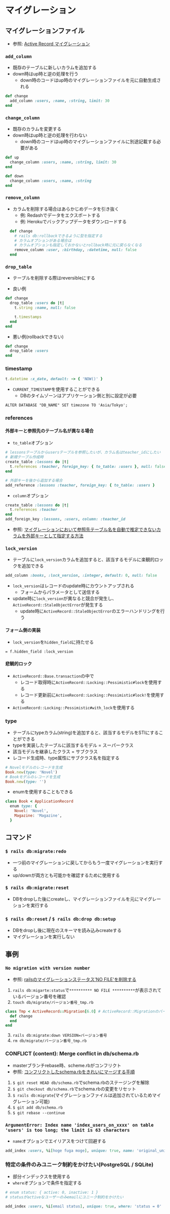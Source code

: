 # マイグレーション
## マイグレーションファイル
- 参照: [Active Record マイグレーション](https://railsguides.jp/active_record_migrations.html)

### `add_column`
- 既存のテーブルに新しいカラムを追加する
- down時はup時と逆の処理を行う
  - down時のコードはup時のマイグレーションファイルを元に自動生成される
```ruby
def change
  add_column :users, :name, :string, limit: 30
end
```

### `change_column`
- 既存のカラムを変更する
- down時はup時と逆の処理を行わない
  - down時のコードはup時のマイグレーションファイルに別途記載する必要がある
```ruby
def up
  change_column :users, :name, :string, limit: 30
end

def down
  change_column :users, :name, :string
end
```

### `remove_column`
- カラムを削除する場合はあらかじめデータを引き抜く
  - 例: Redashでデータをエクスポートする
  - 例: Herokuでバックアップデータをダウンロードする

```ruby
  def change
    # rails db:rollbackできるように型を指定する
    # カラムオプションがある場合は
    # カラムオプションも指定しておかないとrollback時に元に戻らなくなる
    remove_column :user, :birthday, :datetime, null: false
  end
```

### `drop_table`
- テーブルを削除する際はreversibleにする

- 良い例
```ruby
def change
  drop_table :users do |t|
    t.string :name, null: false

    t.timestamps
  end
end
```

- 悪い例(rollbackできない)
```ruby
def change
  drop_table :users
end
```

### timestamp
```ruby
t.datetime :x_date, default: -> { 'NOW()' }
```

- `CURRENT_TIMESTAMP`を使用することができる
  - DBのタイムゾーンはアプリケーション側と別に設定が必要
```console
ALTER DATABASE "DB_NAME" SET timezone TO 'Asia/Tokyo';
```

### references
#### 外部キーと参照先のテーブル名が異なる場合
- `to_table`オプション
```ruby
# lessonsテーブルからusersテーブルを参照したいが、カラム名はteacher_idにしたい
# 新規テーブル作成時
create_table :lessons do |t|
  t.references :teacher, foreign_key: { to_table: :users }, null: false
end
```
```ruby
# 外部キーを後から追加する場合
add_reference :lessons :teacher, foreign_key: { to_table: :users }
```
- `column`オプション
```ruby
create_table :lessons do |t|
  t.references :teacher
end
add_foreign_key :lessons, :users, column: :teacher_id
```
- 参照: [マイグレーションにおいて参照先テーブル名を自動で推定できないカラムを外部キーとして指定する方法](https://qiita.com/kymmt90/items/03cb9366ff87db69f539)

### `lock_version`
- テーブルに`lock_version`カラムを追加すると、該当するモデルに楽観的ロックを追加できる
```ruby
add_column :books, :lock_version, :integer, default: 0, null: false
```
- `lock_version`はレコードのupdate時にカウントアップされる
  - フォームからパラメータとして送信する
- update時に`lock_version`が異なると競合が発生し、`ActiveRecord::StaleObjectError`が発生する
  - update時に`ActiveRecord::StaleObjectError`のエラーハンドリングを行う

#### フォーム側の実装
- `lock_version`を`hidden_field`に持たせる
```haml
= f.hidden_field :lock_version
```

#### 悲観的ロック
- `ActiveRecord::Base.transaction`の中で
  - レコード取得時に`ActiveRecord::Locking::Pessimistic#lock`を使用する
  - レコード更新前に`ActiveRecord::Locking::Pessimistic#lock!`を使用する
- `ActiveRecord::Locking::Pessimistic#with_lock`を使用する

### type
- テーブルにtypeカラム(string)を追加すると、該当するモデルをSTIにすることができる
- typeを実装したテーブルに該当するモデル = スーパークラス
- 該当モデルを継承したクラス = サブクラス
- レコード生成時、type属性にサブクラス名を指定する
```ruby
# Novelモデルのレコードを生成
Book.new(type: 'Novel')
# Bookモデルのレコードを生成
Book.new(type: '')
```
- enumを使用することもできる
```ruby
class Book < ApplicationRecord
  enum type: {
    Novel: 'Novel',
    Magazine: 'Magazine',
  }
```

## コマンド
### `$ rails db:migrate:redo`
- 一つ前のマイグレーションに戻してからもう一度マイグレーションを実行する
- up/downが両方とも可能かを確認するために使用する

### `$ rails db:migrate:reset`
- DBをdropした後にcreateし、マイグレーションファイルを元にマイグレーションを実行する

### `$ rails db:reset` / `$ rails db:drop db:setup`
- DBをdropし後に現在のスキーマを読み込みcreateする
- マイグレーションを実行しない

## 事例
### `No migration with version number`
- 参照: [railsのマイグレーションステータス'NO FILE'を削除する](https://qiita.com/yukofeb/items/ce39c7aabbfdc16205ea)
1. `rails db:migarte:status`で`********** NO FILE **********`が表示されているバージョン番号を確認
2. `touch db/migrate/バージョン番号_tmp.rb`
```ruby
class Tmp < ActiveRecord::Migration[6.0] # ActiveRecord::Migrationのバージョンを記述
  def change
  end
end
```
3. `rails db:migrate:down VERSION=バージョン番号`
4. `rm db/migrate/バージョン番号_tmp.rb`

### CONFLICT (content): Merge conflict in db/schema.rb
- masterブランチrebase時、scheme.rbがコンフリクト
- 参照: [コンフリクトしたschema.rbをきれいにマージする手順](https://qiita.com/jnchito/items/494a0499b808f109e0a8)
1. `$ git reset HEAD db/schema.rb`でschema.rbのステージングを解除
2. `$ git checkout db/schema.rb`でschema.rbの変更をリセット
3. `$ rails db:migrate`(マイグレーションファイルは追加されているためマイグレーション可能)
4. `$ git add db/schema.rb`
5. `$ git rebase --continue`

### `ArgumentError: Index name 'index_users_on_xxxx' on table 'users' is too long; the limit is 63 characters`
- `name`オプションでエイリアスをつけて回避する
```ruby
add_index :users, %i[hoge fuga moge], unique: true, name: 'original_uniqueness_index'
```

### 特定の条件のみユニーク制約をかけたい(PostgreSQL / SQLite)
- 部分インデックスを使用する
- `where`オプションで条件を指定する
```ruby
# enum status: { active: 0, inactive: 1 }
# statusがactiveなユーザーのみemailにユニーク制約をかけたい

add_index :users, %i[email status], unique: true, where: 'status = 0'
```
